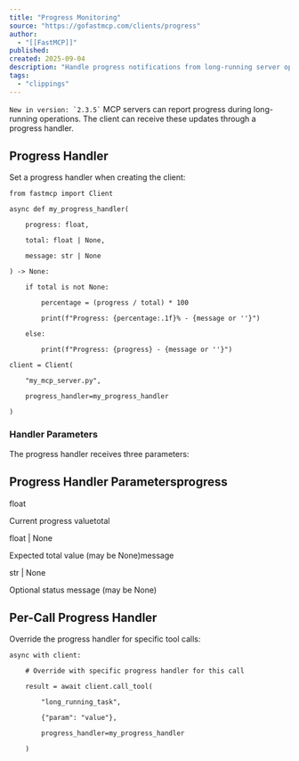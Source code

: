 ```yaml
---
title: "Progress Monitoring"
source: "https://gofastmcp.com/clients/progress"
author:
  - "[[FastMCP]]"
published:
created: 2025-09-04
description: "Handle progress notifications from long-running server operations."
tags:
  - "clippings"
---
```

`` New in version: `2.3.5` `` MCP servers can report progress during long-running operations. The client can receive these updates through a progress handler.

## Progress Handler

Set a progress handler when creating the client:

```
from fastmcp import Client

async def my_progress_handler(

    progress: float, 

    total: float | None, 

    message: str | None

) -> None:

    if total is not None:

        percentage = (progress / total) * 100

        print(f"Progress: {percentage:.1f}% - {message or ''}")

    else:

        print(f"Progress: {progress} - {message or ''}")

client = Client(

    "my_mcp_server.py",

    progress_handler=my_progress_handler

)
```

### Handler Parameters

The progress handler receives three parameters:

## Progress Handler Parametersprogress

float

Current progress valuetotal

float | None

Expected total value (may be None)message

str | None

Optional status message (may be None)

## Per-Call Progress Handler

Override the progress handler for specific tool calls:

```
async with client:

    # Override with specific progress handler for this call

    result = await client.call_tool(

        "long_running_task", 

        {"param": "value"}, 

        progress_handler=my_progress_handler

    )
```